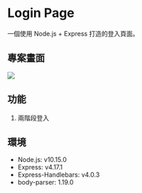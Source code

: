 # Login Page
一個使用 Node.js + Express 打造的登入頁面。

## 專案畫面
![](https://i.imgur.com/wS8OuB7.png)



## 功能
1. 兩階段登入

## 環境
* Node.js: v10.15.0
* Express: v4.17.1
* Express-Handlebars: v4.0.3
* body-parser: 1.19.0
